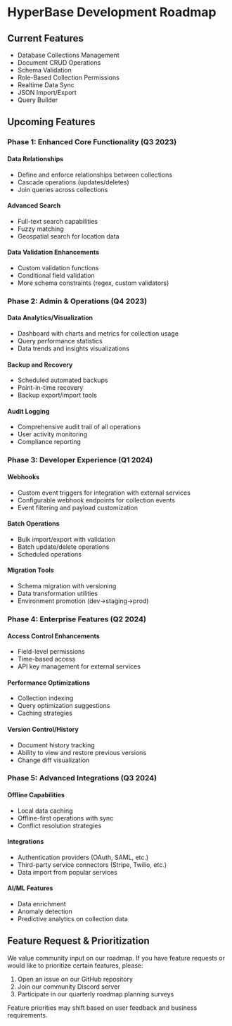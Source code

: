 # HyperBase Development Roadmap

## Current Features
- Database Collections Management
- Document CRUD Operations
- Schema Validation
- Role-Based Collection Permissions
- Realtime Data Sync
- JSON Import/Export
- Query Builder

## Upcoming Features

### Phase 1: Enhanced Core Functionality (Q3 2023)

#### Data Relationships
- Define and enforce relationships between collections
- Cascade operations (updates/deletes)
- Join queries across collections

#### Advanced Search
- Full-text search capabilities
- Fuzzy matching
- Geospatial search for location data

#### Data Validation Enhancements
- Custom validation functions
- Conditional field validation
- More schema constraints (regex, custom validators)

### Phase 2: Admin & Operations (Q4 2023)

#### Data Analytics/Visualization
- Dashboard with charts and metrics for collection usage
- Query performance statistics
- Data trends and insights visualizations

#### Backup and Recovery
- Scheduled automated backups
- Point-in-time recovery
- Backup export/import tools

#### Audit Logging
- Comprehensive audit trail of all operations
- User activity monitoring
- Compliance reporting

### Phase 3: Developer Experience (Q1 2024)

#### Webhooks
- Custom event triggers for integration with external services
- Configurable webhook endpoints for collection events
- Event filtering and payload customization

#### Batch Operations
- Bulk import/export with validation
- Batch update/delete operations
- Scheduled operations

#### Migration Tools
- Schema migration with versioning
- Data transformation utilities
- Environment promotion (dev→staging→prod)

### Phase 4: Enterprise Features (Q2 2024)

#### Access Control Enhancements
- Field-level permissions
- Time-based access
- API key management for external services

#### Performance Optimizations
- Collection indexing
- Query optimization suggestions
- Caching strategies

#### Version Control/History
- Document history tracking
- Ability to view and restore previous versions
- Change diff visualization

### Phase 5: Advanced Integrations (Q3 2024)

#### Offline Capabilities
- Local data caching
- Offline-first operations with sync
- Conflict resolution strategies

#### Integrations
- Authentication providers (OAuth, SAML, etc.)
- Third-party service connectors (Stripe, Twilio, etc.)
- Data import from popular services

#### AI/ML Features
- Data enrichment
- Anomaly detection
- Predictive analytics on collection data

## Feature Request & Prioritization

We value community input on our roadmap. If you have feature requests or would like to prioritize certain features, please:

1. Open an issue on our GitHub repository
2. Join our community Discord server
3. Participate in our quarterly roadmap planning surveys

Feature priorities may shift based on user feedback and business requirements. 